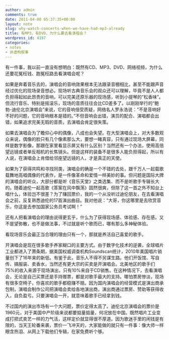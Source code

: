 ```yaml
---
author: admin
comments: true
date: 2011-04-08 05:37:35+00:00
layout: note
slug: why-watch-concerts-when-we-have-had-mp3-already
title: 有MP3，有DVD，为什么要去看演唱会？
wordpress_id: 4197
categories:
- notes
- 非虚构叙事
---
```


有一件事，我以前一直没有想明白：既然有CD、MP3、DVD、网络视频，为什么还要花冤枉钱、跑冤枉路去看演唱会呢？

如果是奔着音乐去的，演唱会的音响效果根本无法跟录音棚相比，甚至不能跟声音经过优化的现场录音想必。现场听古典音乐会的观众还可以理解，毕竟不是人人都负担得起如此昂贵的音响，可以完美还原乐器的现场感，听到小提琴的“松香味”。但流行音乐、特别是摇滚乐，现场的音质往往会比CD差多了。以刚刚举行的“鲍勃-迪伦北京演唱会”来说，它的音响倍受质疑，网络名人罗永浩说：“不是音响好不好的问题，它的音响根本是错的。”不但音响会出错，演员的配合、演唱都会出错，如果追求完美无瑕的音质，去演唱会肯定很失策。

如果去演唱会为了瞻仰心中的偶像，八成也会失望。在大型演唱会上，对大多数观众来说，偶像的脸只有几个像素那么大，要想一睹真容，只有通过现场大屏幕，同样是数字影像，那跟在家里看显示屏又有什么区别？当然还有一个办法，使用高倍望远镜或者单反相机的长焦镜头。但是这样的装备不是很多人能负担得起，所以有人说，在演唱会上肯借给邻座望远镜的人，才是真正的天使。

如果为了获得共鸣和寻找同类，演唱会的确是一个不错的去处，跟千万人一起载歌载舞地高唱偶像的代表作，是一件像革命和爱情一样美妙的事。但问题是国际大牌的演唱会的听众，大部分都是听《音乐天堂》之类选集、而不是听歌手专辑长大的。随着迪伦一起高歌《答案在风中飘荡》固然很爽，但除了这一首之外不知台上唱什么，体验岂不很差？为了赚回票价，我的一个从没听过迪伦朋友，在去看演唱会之前，反复熟悉迪伦的17首演出曲目。我对他说：“大哥，你这哪里是去欣赏音乐，你这是去参加国家公务员考试啊！”

还有人把看演唱会的理由说得更玄乎，什么为了获得现场感、体验感、存在感。又不是望弥散，也不是做法事，不过就是听个歌而已，哪有那么多神秘体验。

看现场音乐会最正当合理的理由只有一个，那就是养活自己喜爱的歌手。

开演唱会是现在很多歌手养家糊口的主要方式。由于数字化技术的逆袭，全球唱片工业都进入了萧条期，据美国权威调查机构Soundscan统计，2010年美国唱片销量创下了16年来的新低。有鉴于此，音乐人不得不另谋生路。他们开饭馆、写自传、搞服装、卖香水，当然还有更大宗的买卖是开演唱会。北美地区的歌手们75%的收入来源于现场演出，只有10%来自于CD销售。在这种情况下，去看演唱会，无论是自己买票还是手持赠票，都是对歌手最大的支持。哪怕票房惨淡，现场有很多空椅子，你喜欢的歌手都稳赚不赔。因为国内演唱会的经营模式是演出商承包制，演唱会制作公司把演唱会卖给各地演出商，演出商通过票房、赞助等获得收入，自负盈亏。只要演唱会一开，就意味着歌手已经拿到钱。

不过国内的演出市场有一个大问题，票价定得太高了。迪伦北京演唱会的票价是1960元，对于美国中产阶级来说都要掂量掂量，何况放在中国。既然唱片工业变成打把式卖艺一样的力气活，这样定价就显得很不厚道。因为歌迷手里的闲钱是有限的，当天王轮番来袭，票价一飞冲天的，大家能做的就只有一件事：像大师一样眼含热泪、从网上下载他们专辑，在家免费听个够。
